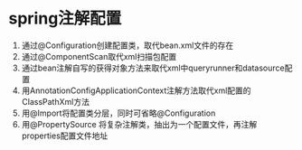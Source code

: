 # spring注解配置 #
1. 通过@Configuration创建配置类，取代bean.xml文件的存在
2. 通过@ComponentScan取代xml扫描包配置
3. 通过bean注解自写的获得对象方法来取代xml中queryrunner和datasource配置
4. 用AnnotationConfigApplicationContext注解方法取代xml配置的ClassPathXml方法
5. 用@Import将配置类分层，同时可省略@Configuration
6. 用@PropertySource 将复杂注解类，抽出为一个配置文件，再注解properties配置文件地址